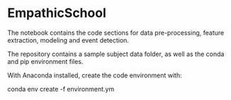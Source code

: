 # EmpathicSchool
The notebook contains the code sections for data pre-processing, feature extraction, modeling and event detection.

The repository contains a sample subject data folder, as well as the conda and pip environment files.

With Anaconda installed, create the code environment with:

conda env create -f environment.ym
